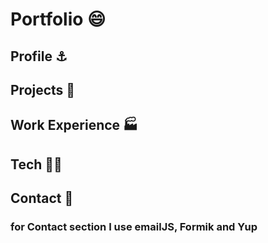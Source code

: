 # Portfolio :smile: 

## Profile :anchor:
## Projects :bricks:
## Work Experience :factory:
## Tech :technologist:
## Contact :e-mail:
### for Contact section I use emailJS, Formik and Yup

